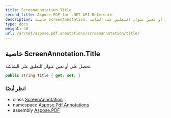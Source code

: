 ```yaml
---
title: ScreenAnnotation.Title
second_title: Aspose.PDF for .NET API Reference
description: خاصية ScreenAnnotation. تحصل على أو تعين عنوان التعليق على الشاشة
type: docs
weight: 40
url: /ar/net/aspose.pdf.annotations/screenannotation/title/
---
```

## خاصية ScreenAnnotation.Title

تحصل على أو تعين عنوان التعليق على الشاشة.

```csharp
public string Title { get; set; }
```

### انظر أيضًا

* class [ScreenAnnotation](../)
* namespace [Aspose.Pdf.Annotations](../../../aspose.pdf.annotations/)
* assembly [Aspose.PDF](../../../)
